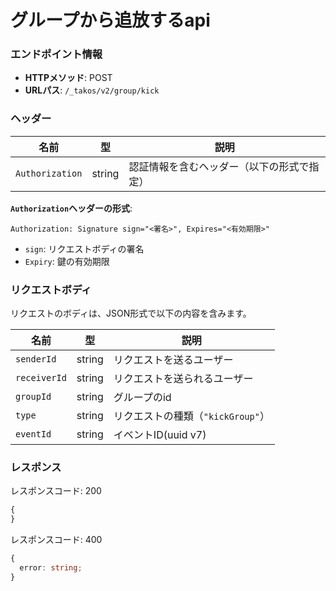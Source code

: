 # グループから追放するapi

### エンドポイント情報

- **HTTPメソッド**: POST
- **URLパス**: `/_takos/v2/group/kick`

### ヘッダー

| 名前            | 型     | 説明                                       |
| --------------- | ------ | ------------------------------------------ |
| `Authorization` | string | 認証情報を含むヘッダー（以下の形式で指定） |

**`Authorization`ヘッダーの形式**:

```
Authorization: Signature sign="<署名>", Expires="<有効期限>"
```

- `sign`: リクエストボディの署名
- `Expiry`: 鍵の有効期限

### リクエストボディ

リクエストのボディは、JSON形式で以下の内容を含みます。

| 名前         | 型     | 説明                              |
| ------------ | ------ | --------------------------------- |
| `senderId`   | string | リクエストを送るユーザー          |
| `receiverId` | string | リクエストを送られるユーザー      |
| `groupId`    | string | グループのid                      |
| `type`       | string | リクエストの種類（`"kickGroup"`） |
| `eventId`    | string | イベントID(uuid v7)               |

### レスポンス

レスポンスコード: 200

```ts
{
}
```

レスポンスコード: 400

```ts
{
  error: string;
}
```
